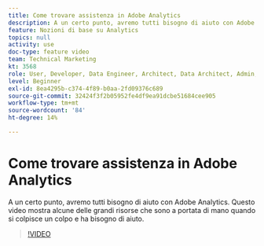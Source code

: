 ```yaml
---
title: Come trovare assistenza in Adobe Analytics
description: A un certo punto, avremo tutti bisogno di aiuto con Adobe Analytics. Questo video mostra alcune delle grandi risorse che sono a portata di mano quando si colpisce un colpo e ha bisogno di aiuto.
feature: Nozioni di base su Analytics
topics: null
activity: use
doc-type: feature video
team: Technical Marketing
kt: 3568
role: User, Developer, Data Engineer, Architect, Data Architect, Admin, Leader
level: Beginner
exl-id: 8ea4295b-c374-4f89-b0aa-2fd09376c689
source-git-commit: 32424f3f2b05952fe4df9ea91dcbe51684cee905
workflow-type: tm+mt
source-wordcount: '84'
ht-degree: 14%

---
```


# Come trovare assistenza in Adobe Analytics

A un certo punto, avremo tutti bisogno di aiuto con Adobe Analytics. Questo video mostra alcune delle grandi risorse che sono a portata di mano quando si colpisce un colpo e ha bisogno di aiuto.

>[!VIDEO](https://video.tv.adobe.com/v/28753/?quality=12)
